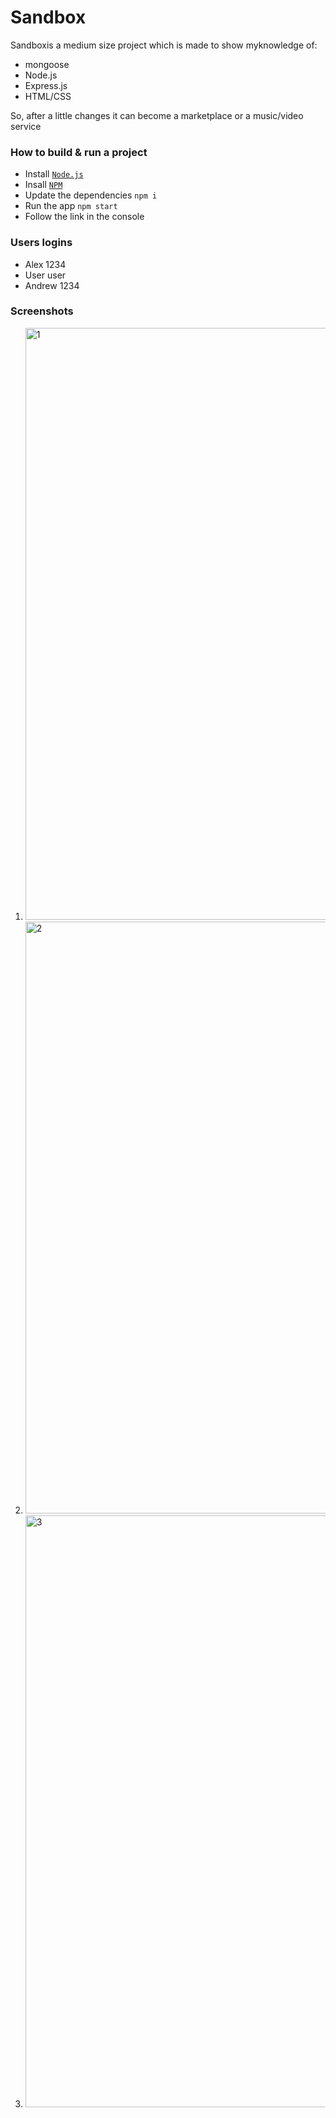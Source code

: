 # Sandbox 
Sandboxis a medium size project which is made to show myknowledge of:
- mongoose
- Node.js
- Express.js
- HTML/CSS  

So, after a little changes it can become a marketplace or a music/video service

### How to build & run a project
- Install <code><a href="https://nodejs.org/en">Node.js</a></code>
- Insall <code><a href="https://www.npmjs.com/package/npm">NPM</a></code>
- Update the dependencies <code>npm i</code>
- Run the app <code>npm start</code>
- Follow the link in the console

### Users logins
- Alex 1234
- User user
- Andrew 1234

### Screenshots
1) <img width="947" alt="1" src="https://github.com/AlexShopiak/sandbox/assets/90408822/08bcc1ea-863c-4964-93e3-a720096b3382">
2) <img width="947" alt="2" src="https://github.com/AlexShopiak/sandbox/assets/90408822/abc290c0-45a7-4ce3-801a-296bfb0fec88">
3) <img width="947" alt="3" src="https://github.com/AlexShopiak/sandbox/assets/90408822/0ec9c424-f12a-4670-94f8-ce8b42ef4578">


